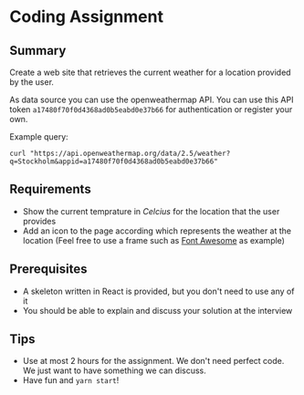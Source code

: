 # Coding Assignment 

## Summary

Create a web site that retrieves the current weather for a location provided by the user.

As data source you can use the openweathermap API. You can use this API token `a17480f70f0d4368ad0b5eabd0e37b66` for authentication or register your own.

Example query:
```
curl "https://api.openweathermap.org/data/2.5/weather?q=Stockholm&appid=a17480f70f0d4368ad0b5eabd0e37b66"
```

## Requirements
- Show the current temprature in _Celcius_ for the location that the user provides
- Add an icon to the page according which represents the weather at the location (Feel free to use a frame such as [Font Awesome](https://fontawesome.com) as example)

## Prerequisites

- A skeleton written in React is provided, but you don't need to use any of it
- You should be able to explain and discuss your solution at the interview

## Tips

- Use at most 2 hours for the assignment. We don't need perfect code. We just want to have something we can discuss.
- Have fun and `yarn start`!